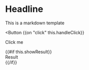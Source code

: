 # Headline

This is a markdown template

<Button
  {{on "click" this.handleClick}}
>
  Click me
</Button>

<div>
  {{#if this.showResult}}
    <div data-test-result>
      Result
    </div>
  {{/if}}
</div>

